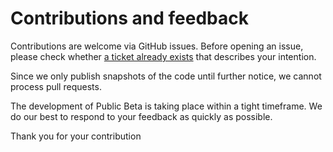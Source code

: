 # Contributions and feedback

Contributions are welcome via GitHub issues. Before opening an issue, please check whether [a ticket already exists](../../issues) that describes your intention.

Since we only publish snapshots of the code until further notice, we cannot process pull requests.

The development of Public Beta is taking place within a tight timeframe. We do our best to respond to your feedback as quickly as possible.

Thank you for your contribution
